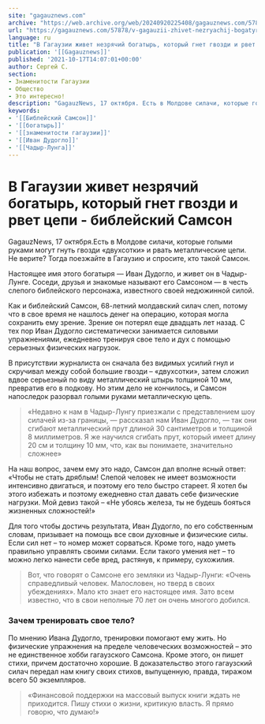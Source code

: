 ```yaml
---
site: "gagauznews.com"
archive: "https://web.archive.org/web/20240920225408/gagauznews.com/57878/v-gagauzii-zhivet-nezryachij-bogatyr-kotoryj-gnet-gvozdi-i-rvet-tsepi.html"
url: "https://gagauznews.com/57878/v-gagauzii-zhivet-nezryachij-bogatyr-kotoryj-gnet-gvozdi-i-rvet-tsepi.html"
language: ru
title: "В Гагаузии живет незрячий богатырь, который гнет гвозди и рвет цепи - библейский Самсон"
publication: '[[Gagauznews]]'
published: '2021-10-17T14:07:01+00:00'
author: Сергей С.
section:
- Знаменитости Гагаузии
- Общество
- Это интересно!
description: "GagauzNews, 17 октября. Есть в Молдове силачи, которые голыми руками могут гнуть гвозди «двухсотки» и рвать металлические цепи. Не верите? Тогда поезжайте в Гагаузию и спросите, кто такой Самсон. Настоящее имя этого богатыря — Иван Дудогло, и живет он в Чадыр-Лунге. Соседи, друзья и знакомые называют его Самсоном — в честь слепого библейского персонажа, известного своей недюжинной силой. Как и библейский Самсон, 68-летний молдавский силач слеп, потому что в свое время не нашлось денег на операцию, которая могла сохранить ему зрение. Зрение он потерял еще двадцать лет назад. С тех пор Иван Дудогло систематически занимается силовыми упражнениями, ежедневно тренируя свое […]"
keywords:
- '[[Библейский Самсон]]'
- '[[богатырь]]'
- '[[знаменитости гагаузии]]'
- '[[Иван Дудогло]]'
- '[[Чадыр-Лунга]]'
---
```


# В Гагаузии живет незрячий богатырь, который гнет гвозди и рвет цепи - библейский Самсон

GagauzNews, 17 октября.Есть в Молдове силачи, которые голыми руками могут гнуть гвозди «двухсотки» и рвать металлические цепи. Не верите? Тогда поезжайте в Гагаузию и спросите, кто такой Самсон.

Настоящее имя этого богатыря — Иван Дудогло, и живет он в Чадыр-Лунге. Соседи, друзья и знакомые называют его Самсоном — в честь слепого библейского персонажа, известного своей недюжинной силой.

Как и библейский Самсон, 68-летний молдавский силач слеп, потому что в свое время не нашлось денег на операцию, которая могла сохранить ему зрение. Зрение он потерял еще двадцать лет назад. С тех пор Иван Дудогло систематически занимается силовыми упражнениями, ежедневно тренируя свое тело и дух с помощью серьезных физических нагрузок.

В присутствии журналиста он сначала без видимых усилий гнул и скручивал между собой большие гвозди – «двухсотки», затем сложил вдвое серьезный по виду металлический штырь толщиной 10 мм, превратив его в подкову. Но этим дело не кончилось, и Самсон напоследок разорвал голыми руками металлическую цепь.

> «Недавно к нам в Чадыр-Лунгу приезжали с представлением шоу силачей из-за границы, — рассказал нам Иван Дудогло, — так они сгибают металлический прут длиной 30 сантиметров и толщиной 8 миллиметров. Я же научился сгибать прут, который имеет длину 20 см и толщину 10 мм, что, как вы понимаете, значительно сложнее»

На наш вопрос, зачем ему это надо, Самсон дал вполне ясный ответ: «Чтобы не стать дряблым! Слепой человек не имеет возможности интенсивно двигаться, и поэтому его тело быстро стареет. Я хотел бы этого избежать и поэтому ежедневно стал давать себе физические нагрузки. Мой девиз такой – «Не убоясь железа, ты не будешь бояться жизненных сложностей!»

Для того чтобы достичь результата, Иван Дудогло, по его собственным словам, призывает на помощь все свои духовные и физические силы. Если сил нет – то номер может сорваться. Кроме того, надо уметь правильно управлять своими силами. Если такого умения нет – то можно легко нанести себе вред, растянув, к примеру, сухожилия.

> Вот, что говорят о Самсоне его земляки из Чадыр-Лунги: «Очень справедливый человек. Малословен, но тверд в своих убеждениях». Мало кто знает его настоящее имя. Зато всем известно, что в свои неполные 70 лет он очень многого добился.

### Зачем тренировать свое тело?

По мнению Ивана Дудогло, тренировки помогают ему жить. Но физические упражнения на пределе человеческих возможностей – это не единственное хобби гагаузского Самсона. Кроме этого, он пишет стихи, причем достаточно хорошие. В доказательство этого гагаузский силач передал нам книгу своих стихов, выпущенную, правда, тиражом всего 50 экземпляров.

> «Финансовой поддержки на массовый выпуск книги ждать не приходится. Пишу стихи о жизни, критикую власть. Я прямо говорю, что думаю!»